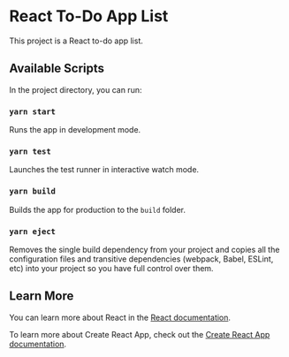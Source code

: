 # React To-Do App List

This project is a React to-do app list.

## Available Scripts

In the project directory, you can run:

### `yarn start`

Runs the app in development mode.

### `yarn test`

Launches the test runner in interactive watch mode.

### `yarn build`

Builds the app for production to the `build` folder.

### `yarn eject`

Removes the single build dependency from your project and copies all the configuration files and transitive dependencies (webpack, Babel, ESLint, etc) into your project so you have full control over them.

## Learn More

You can learn more about React in the [React documentation](https://reactjs.org/).

To learn more about Create React App, check out the [Create React App documentation](https://facebook.github.io/create-react-app/docs/getting-started).
